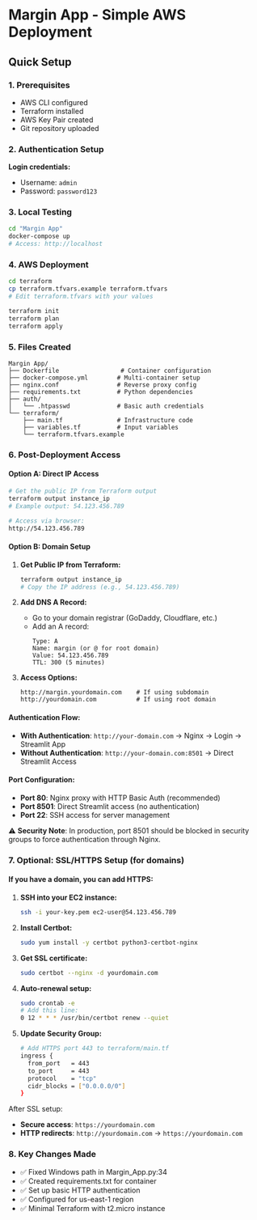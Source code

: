 # Margin App - Simple AWS Deployment

## Quick Setup

### 1. Prerequisites
- AWS CLI configured
- Terraform installed
- AWS Key Pair created
- Git repository uploaded

### 2. Authentication Setup
**Login credentials:**
- Username: `admin`
- Password: `password123`

### 3. Local Testing
```bash
cd "Margin App"
docker-compose up
# Access: http://localhost
```

### 4. AWS Deployment
```bash
cd terraform
cp terraform.tfvars.example terraform.tfvars
# Edit terraform.tfvars with your values

terraform init
terraform plan
terraform apply
```

### 5. Files Created
```
Margin App/
├── Dockerfile                 # Container configuration
├── docker-compose.yml        # Multi-container setup
├── nginx.conf                # Reverse proxy config
├── requirements.txt          # Python dependencies
├── auth/
│   └── .htpasswd             # Basic auth credentials
└── terraform/
    ├── main.tf               # Infrastructure code
    ├── variables.tf          # Input variables
    └── terraform.tfvars.example
```

### 6. Post-Deployment Access

#### Option A: Direct IP Access
```bash
# Get the public IP from Terraform output
terraform output instance_ip
# Example output: 54.123.456.789

# Access via browser:
http://54.123.456.789
```

#### Option B: Domain Setup
1. **Get Public IP from Terraform:**
   ```bash
   terraform output instance_ip
   # Copy the IP address (e.g., 54.123.456.789)
   ```

2. **Add DNS A Record:**
   - Go to your domain registrar (GoDaddy, Cloudflare, etc.)
   - Add an A record:
     ```
     Type: A
     Name: margin (or @ for root domain)
     Value: 54.123.456.789
     TTL: 300 (5 minutes)
     ```

3. **Access Options:**
   ```
   http://margin.yourdomain.com    # If using subdomain
   http://yourdomain.com           # If using root domain
   ```

#### Authentication Flow:
- **With Authentication**: `http://your-domain.com` → Nginx → Login → Streamlit App
- **Without Authentication**: `http://your-domain.com:8501` → Direct Streamlit Access

#### Port Configuration:
- **Port 80**: Nginx proxy with HTTP Basic Auth (recommended)
- **Port 8501**: Direct Streamlit access (no authentication)
- **Port 22**: SSH access for server management

⚠️ **Security Note**: In production, port 8501 should be blocked in security groups to force authentication through Nginx.

### 7. Optional: SSL/HTTPS Setup (for domains)

#### If you have a domain, you can add HTTPS:

1. **SSH into your EC2 instance:**
   ```bash
   ssh -i your-key.pem ec2-user@54.123.456.789
   ```

2. **Install Certbot:**
   ```bash
   sudo yum install -y certbot python3-certbot-nginx
   ```

3. **Get SSL certificate:**
   ```bash
   sudo certbot --nginx -d yourdomain.com
   ```

4. **Auto-renewal setup:**
   ```bash
   sudo crontab -e
   # Add this line:
   0 12 * * * /usr/bin/certbot renew --quiet
   ```

5. **Update Security Group:**
   ```bash
   # Add HTTPS port 443 to terraform/main.tf
   ingress {
     from_port   = 443
     to_port     = 443
     protocol    = "tcp"
     cidr_blocks = ["0.0.0.0/0"]
   }
   ```

After SSL setup:
- **Secure access**: `https://yourdomain.com`
- **HTTP redirects**: `http://yourdomain.com` → `https://yourdomain.com`

### 8. Key Changes Made
- ✅ Fixed Windows path in Margin_App.py:34
- ✅ Created requirements.txt for container
- ✅ Set up basic HTTP authentication
- ✅ Configured for us-east-1 region
- ✅ Minimal Terraform with t2.micro instance